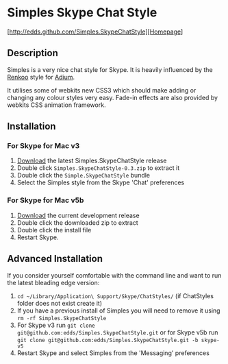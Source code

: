 # Simples Skype Chat Style
[http://edds.github.com/Simples.SkypeChatStyle][Homepage]

## Description

Simples is a very nice chat style for Skype. It is heavily influenced by the [Renkoo][Renkoo] style for [Adium][Adium]. 

It utilises some of webkits new CSS3 which should make adding or changing any colour styles very easy. Fade-in effects are also provided by webkits CSS animation framework.

## Installation

### For Skype for Mac v3
1. [Download][download] the latest Simples.SkypeChatStyle release
2. Double click `Simples.SkypeChatStyle-0.3.zip` to extract it
3. Double click the `Simple.SkypeChatStyle` bundle
4. Select the Simples style from the Skype 'Chat' preferences 

### For Skype for Mac v5b
1. [Download][downloadv5] the current development release
2. Double click the downloaded zip to extract
3. Double click the install file
4. Restart Skype.

## Advanced Installation

If you consider yourself comfortable with the command line and want to run the latest bleading edge version:

1. `cd ~/Library/Application\ Support/Skype/ChatStyles/` (if ChatStyles folder does not exist create it)
2. If you have a previous install of Simples you will need to remove it using `rm -rf Simples.SkypeChatStyle`
3. For Skype v3 run `git clone git@github.com:edds/Simples.SkypeChatStyle.git` or for Skype v5b run `git clone git@github.com:edds/Simples.SkypeChatStyle.git -b skype-v5`
4. Restart Skype and select Simples from the 'Messaging' preferences

[download]: http://github.com/downloads/edds/Simples.SkypeChatStyle/Simples.SkypeChatStyle-0.3.zip
[downloadv5]: http://github.com/downloads/edds/Simples.SkypeChatStyle/downloads
[Homepage]: http://edds.github.com/Simples.SkypeChatStyle/ "The homepage"
[Renkoo]: http://www.adiumxtras.com/index.php?a=xtras&xtra_id=2160
[Adium]: http://www.adium.im
